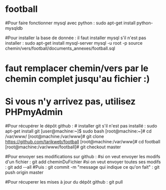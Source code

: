 # football

#Pour faire fonctionner mysql avec python :
 sudo apt-get install python-mysqldb

#Pour installer la base de donnée : 
 il faut installer mysql s'il n'est pas installer :
	sudo apt-get install mysql-server
 mysql -u root -p
 source chemin/vers/football/documents_annexes/football.sql
# faut remplacer chemin/vers par le chemin complet jusqu'au fichier :)
# Si vous n'y arrivez pas, utilisez PHPmyAdmin

#Pour récupérer le dépôt github :
	# installer git s'il n'est pas installé :
		sudo apt-get install git
 [user@machine:~]$ sudo bash
 [root@machine:~]#  cd /var/www/ 
 [root@machine:/var/www]#  git clone https://github.com/tarikweb/football
 [root@machine:/var/www]#  cd football
 [root@machine:/var/www/football]#  git checkout master

#Pour envoyer ses modifications sur github :
	#si on veut envoyer les modifs d'un fichier : git add cheminDuFichier
	#si on veut envoyer toutes ses modifs : git add --all
  #Puis : git commit -m "message qui indique ce qu'on fait"
	: git push origin master
	
#Pour récuperer les mises à jour du dépôt github :
	git pull
